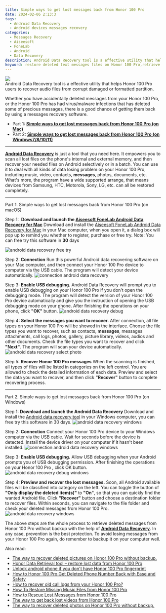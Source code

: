 ```yaml
---
title: Simple ways to get lost messages back from Honor 100 Pro
date: 2024-02-06 2:13:3
tags: 
  - Android Data Recovery
  - Android devices messages recovery
categories: 
  - Messages Recovery
  - Aiseesoft
  - FoneLab
  - Android
  - Data Recovery
description: Android Data Recovery tool is a effective utility that helps Honor 100 Pro users to recover audio files from corrupt damaged or formatted partition.
keyword: restore deleted text messages files on Honor 100 Pro,retrieve wiped text messages Honor 100 Pro,Honor 100 Pro messages recovery,Unerase messages from Honor 100 Pro,recover lost messages from Honor 100 Pro,Recover deleted messages,Honor 100 Pro messages recovery software,how to get the messages back on Honor 100 Pro,Honor 100 Pro data recovery,Honor 100 Pro deleted messages,how to recover deleted messages in Honor 100 Pro,how do i recover messages on Honor 100 Pro
---
```


<img src="https://img0mobiles.techidaily.com/images/best-assets/devices/honor/honor-100-pro/5.jpg" class="atpl-imgstyle"  />

<div class="atpl-content atpl-for-fonelab-android recover-messages">

<div class="atpl-post-description-part-1">
Android Data Recovery tool is a effective utility that helps Honor 100 Pro users to recover audio files from corrupt damaged or formatted partition.
</div>




<div class="atpl-post-description-part-2">
<div class="tpl-content-sub-paragraph-normal">
  <p>
    Whether you have accidentally deleted messages from your Honor 100 Pro, or the Honor 100 Pro has had virus/malware infections that has deleted some of precious messages, there is a good chance of getting them back by using a messages recovery software.
  </p>
</div>
</div>

<ul>
  <li>Part 1: <strong><a href="#p1">Simple ways to get lost messages back from Honor 100 Pro (on Mac)</a></strong></li>
  <li>Part 2: <strong><a href="#p2">Simple ways to get lost messages back from Honor 100 Pro (on Windows7/8/10/11)</a></strong></li>
</ul>

<hr>
<div class="atpl-post-description-part-3">
<div class="tpl-content-sub-paragraph-normal">
  <p>
    <a href="https://tools.techidaily.com/aiseesoft-android-data-recovery/" target="_blank" rel="noopener"><strong>Android Data Recovery</strong></a> is just a tool that you need here. It empowers you to scan all lost files on the phone's internal and external memory, and then recover your needed files on Android selectively or in a batch. You can use it to deal with all kinds of data losing problem on your Honor 100 Pro, including music, video, contacts, <b>messages</b>, photos, documents, etc. What's more, the program have a wide supported arrange, that means devices from Samsung, HTC, Motorola, Sony, LG, etc. can all be restored completely.
  </p>
</div>
</div>


<!-- Part 1 -->
<a id="p1" name="p1" ></a><hr>

<div>
  <span class="atpl-step-part-style">Part 1. Simple ways to get lost messages back from Honor 100 Pro (on macOS)</span>
</div>  

<span class="atpl-stepstyle-a"><span>Step 1: </span></span> <strong>Download and launch the <a href="https://tools.techidaily.com/aiseesoft-android-data-recovery-for-mac/" target="_blank" rel="noopener">Aiseesoft FoneLab Android Data Recovery for Mac</a></strong>
Download and install the <a href="https://tools.techidaily.com/aiseesoft-android-data-recovery-for-mac/" target="_blank" rel="noopener">Aiseesoft FoneLab Android Data Recovery for Mac</a> in your Mac computer, when you open it, a dialog box will pop up to remind you whether to register, purchase or free try.
Note: You can free try this software in <strong>30</strong> days

<img src="https://tools.techidaily.com/images/apps/aiseesoft/android-data-recovery/mac-free-try.png" class="atpl-imgstyle" alt="android data recovery free try" />

<span class="atpl-stepstyle-a"><span>Step 2: </span></span> <strong>Connection</strong>
Run this powerful Android data recovering software on your Mac computer, and then connect your Honor 100 Pro device to computer via the USB cable. The program will detect your device automatically.
<img src="https://tools.techidaily.com/images/apps/aiseesoft/android-data-recovery/mac-connection-interface.jpg" class="atpl-imgstyle" alt="connection android data recovery" />

<span class="atpl-stepstyle-a"><span>Step 3: </span></span> <strong>Enable USB debugging.</strong>
Android Data Recovery will prompt you to enable USB debugging on your Honor 100 Pro  if you don't open the debugging mode. The program will detect the version of your Honor 100 Pro device automatically and give you the instruction of opening the USB debugging mode on your phone. After finishing the operations on your phone, click <strong>"OK"</strong> button.
<img src="https://tools.techidaily.com/images/apps/aiseesoft/android-data-recovery/mac-android-usb-debug.jpg"  class="atpl-imgstyle" alt="android data recovery debug" />

<span class="atpl-stepstyle-a"><span>Step 4: </span></span> <strong>Select the messages you want to recover.</strong>
After connection, all file types on your Honor 100 Pro will be showed in the interface. Choose the file types you want to recover, such as contacts, <strong>messages</strong>, messages attachments, call logs, photos, gallery, picture library, videos, audios and other documents. Check the file types you want to recover and click  <b>"Next"</b>. The program will scan your device automatically.
<img src="https://tools.techidaily.com/images/apps/aiseesoft/android-data-recovery/mac-choose-type-messages.jpg" class="atpl-imgstyle" alt="android data recovery select photo" />

<span class="atpl-stepstyle-a"><span>Step 5: </span></span> <strong>Recover Honor 100 Pro messages</strong>
When the scanning is finished, all types of files will be listed in categories on the left control. You are allowed to check the detailed information of each data. Preview and select the data you want to recover, and then click <b>"Recover"</b> button to complete recovering process.

<a id="p2" name="p2"></a><hr>

<div class="atpl-step-part-style">Part 2. Simple ways to get lost messages back from Honor 100 Pro (on Windows)</div>

<span class="atpl-stepstyle-a"><span>Step 1: </span></span> <strong>Download and launch the Android Data Recovery</strong>
Download and install the <a href="https://tools.techidaily.com/aiseesoft-android-data-recovery-for-win/" target="_blank" rel="noopener">Android data recovery tool</a> in your Windows computer, you can free try this software in 30 days.
<img src="https://tools.techidaily.com/images/apps/aiseesoft/android-data-recovery/win-start-interface.png"  class="atpl-imgstyle" alt="android data recovery windows" />

<span class="atpl-stepstyle-a"><span>Step 2: </span></span> <strong>Connection</strong>
Connect your Honor 100 Pro device to your Windows computer via the USB cable. Wait for seconds before the device is detected. Install the device driver on your computer if it hasn't been installed.
<img src="https://tools.techidaily.com/images/apps/aiseesoft/android-data-recovery/win-connection-interface.png" class="atpl-imgstyle" alt="connection android data recovery windows" />

<span class="atpl-stepstyle-a"><span>Step 3: </span></span> <strong>Enable USB debugging.</strong>
Allow USB debugging when your Android prompts you of USB debugging permission. After finishing the operations on your Honor 100 Pro , click OK button.
<img src="https://tools.techidaily.com/images/apps/aiseesoft/android-data-recovery/win-android-usb-debug.png" class="atpl-imgstyle" alt="android data recovery debug windows" />

<span class="atpl-stepstyle-a"><span>Step 4: </span></span> <strong>Preview and recover the lost messages.</strong>
Soon, all Android available files will be classified into category on the left. You can toggle the button of <b>"Only display the deleted item(s)"</b> to <b>"On"</b>, so that you can quickly find the wanted Android file. Click <b>"Recover"</b> button and choose a destination folder to recover files. Within seconds, you can navigate to the file folder and check your deleted messages from Honor 100 Pro.
<img src="https://tools.techidaily.com/images/apps/aiseesoft/android-data-recovery/win-recover-messages.jpg" class="atpl-imgstyle" alt="android data recovery windows" />

<div class="atpl-post-description-part-4">
<div class="tpl-content-sub-paragraph-normal">
    <p>
        The above steps are the whole process to retrieve deleted messages from Honor 100 Pro without backup with the help of <a href="https://tools.techidaily.com/aiseesoft-android-data-recovery/" target="_blank" rel="noopener"><strong>Android Data Recovery</strong></a>. In any case, prevention is the best protection. To avoid losing messages from your Honor 100 Pro again, do remember to backup it on your computer well.
    </p>
</div>
</div>

<ins class="adsbygoogle"
     style="display:block"
     data-ad-client="ca-pub-7571918770474297"
     data-ad-slot="8358498916"
     data-ad-format="auto"
     data-full-width-responsive="true"></ins>

<span class="atpl-alsoreadstyle">Also read:</span>
<div><ul>
<li><a href="/the-way-to-recover-deleted-pictures-on-honor-100-pro-without-backup-by-fonelab-android-recover-pictures/" target="_blank" rel="noopener"><u>The way to recover deleted pictures on Honor 100 Pro without backup.</u></a></li>
<li><a href="/honor-data-retrieval-tool-restore-lost-data-from-honor-100-pro-by-fonelab-android-recover-data/" target="_blank" rel="noopener"><u>Honor Data Retrieval tool – restore lost data from Honor 100 Pro</u></a></li>
<li><a href="/unlock-android-phone-if-you-don-t-have-honor-100-pro-fingerprint-by-drfone-android-unlock-android-unlock/" target="_blank" rel="noopener"><u>Unlock android phone if you don't have Honor 100 Pro fingerprint</u></a></li>
<li><a href="/how-to-honor-100-pro-get-deleted-phone-number-back-with-ease-and-safety-by-fonelab-android-recover-contacts/" target="_blank" rel="noopener"><u>How to Honor 100 Pro Get Deleted Phone Number Back with Ease and Safety</u></a></li>
<li><a href="/how-to-recover-old-call-logs-from-your-honor-100-pro-by-fonelab-android-recover-call-logs/" target="_blank" rel="noopener"><u>How to recover old call logs from your Honor 100 Pro?</u></a></li>
<li><a href="/how-to-restore-missing-music-files-from-honor-100-pro-by-fonelab-android-recover-music/" target="_blank" rel="noopener"><u>How To  Restore Missing Music Files from Honor 100 Pro</u></a></li>
<li><a href="/how-to-rescue-lost-messages-from-honor-100-pro-by-fonelab-android-recover-messages/" target="_blank" rel="noopener"><u>How to Rescue Lost Messages from Honor 100 Pro</u></a></li>
<li><a href="/the-way-to-get-back-lost-videos-from-honor-100-pro-by-fonelab-android-recover-video/" target="_blank" rel="noopener"><u>The way to get back lost videos from Honor 100 Pro</u></a></li>
<li><a href="/the-way-to-recover-deleted-photos-on-honor-100-pro-without-backup-by-fonelab-android-recover-photos/" target="_blank" rel="noopener"><u>The way to recover deleted photos on Honor 100 Pro without backup.</u></a></li>
</ul></div>

</div>

